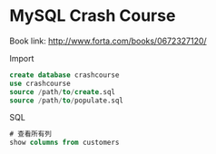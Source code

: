 # MySQL Crash Course

Book link: http://www.forta.com/books/0672327120/

Import

```sql
create database crashcourse
use crashcourse
source /path/to/create.sql
source /path/to/populate.sql
```

SQL

```sql
# 查看所有列
show columns from customers
```
